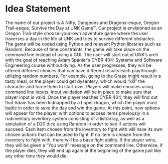 # Idea Statement
The name of our project is A Nifty, Dungeons and Dragons-esque, Oregon Trail-esque, Survive the Day at UNK Game™. Our project is envisioned as an Oregon Trail-style choose-your-own adventure game where the user traverses a day in the life at UNK and tries to survive different obstacles. The game will be coded using Python and relevant Python libraries such as Random. Because of time constraints, the game will take place on the command line instead of using a GUI. The user will start out at UNK’s arch with the goal of reaching Adam Spanier’s CYBR 404: Systems and Software Engineering course without dying. As the user progresses, they will be offered different choices that can have different results each playthrough utilizing random numbers. For example, going to the Graze might result in a tasty meal, or the player could get dysentery, which would “kill” the character and force them to start over. Players will make chooses using command line inputs. Input validation will be in place to make sure that player input is valid. Once the player reaches CYBR 404, they will find out that Adam has been kidnapped by a Loper dragon, which the player must battle in order to save the day and win the game. At this point, new options will appear for the player, with options to access items previously in a rudimentary inventory system consisting of a list/array, as well as a simulation of a D20 dice using Random in order to see if actions will succeed. Each item chosen from the inventory to fight with will have its own chosen actions that can be used to fight. If no item is chosen from the inventory to fight with, there will be a base fight ability. If the player wins, they will be given a “You won!” message on the command line. Otherwise, if the player dies, they will end up again at the beginning of the game just like any other time they would die. 
